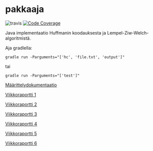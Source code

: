 # pakkaaja

![travis](https://travis-ci.org/virtalas/pakkaaja.svg?branch=master)
[![Code Coverage](https://img.shields.io/codecov/c/github/virtalas/pakkaaja/master.svg)](https://codecov.io/github/virtalas/pakkaaja/)

Java implementaatio Huffmanin koodauksesta ja Lempel-Ziw-Welch-algoritmistä.

Aja gradlella:

    gradle run -Parguments="['hc', 'file.txt', 'output']"

tai

    gradle run -Parguments="['test']"

[Määrittelydokumentaatio](https://github.com/virtalas/pakkaaja/tree/master/docs/määrittelydokumentti.md)

[Viikkoraportti 1](https://github.com/virtalas/pakkaaja/tree/master/docs/viikkoraportti1.md)

[Viikkoraportti 2](https://github.com/virtalas/pakkaaja/blob/master/docs/viikkoraportti2.md)

[Viikkoraportti 3](https://github.com/virtalas/pakkaaja/blob/master/docs/viikkoraportti3.md)

[Viikkoraportti 4](https://github.com/virtalas/pakkaaja/blob/master/docs/viikkoraportti4.md)

[Viikkoraportti 5](https://github.com/virtalas/pakkaaja/blob/master/docs/viikkoraportti5.md)

[Viikkoraportti 6](https://github.com/virtalas/pakkaaja/blob/master/docs/viikkoraportti6.md)
